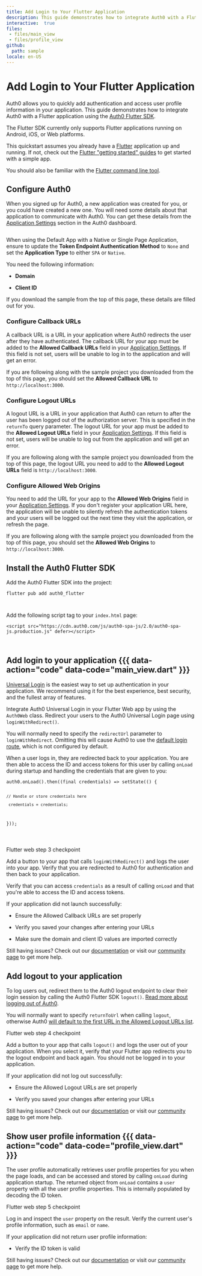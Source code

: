 ```yaml
---
title: Add Login to Your Flutter Application
description: This guide demonstrates how to integrate Auth0 with a Flutter application using the Auth0 Flutter SDK.
interactive:  true
files:
 - files/main_view
 - files/profile_view
github:
  path: sample
locale: en-US
---
```


# Add Login to Your Flutter Application


<p>Auth0 allows you to quickly add authentication and access user profile information in your application. This guide demonstrates how to integrate Auth0 with a Flutter application using the <a href="https://github.com/auth0/auth0-flutter" target="_blank" rel="noreferrer noopener">Auth0 Flutter SDK</a>.</p><p><div class="alert-container" severity="default"><p>The Flutter SDK currently only supports Flutter applications running on Android, iOS, or Web platforms.</p></div></p><p>This quickstart assumes you already have a <a href="https://flutter.dev/" target="_blank" rel="noreferrer noopener">Flutter</a> application up and running. If not, check out the <a href="https://docs.flutter.dev/get-started/install" target="_blank" rel="noreferrer noopener">Flutter &quot;getting started&quot; guides</a> to get started with a simple app.</p><p>You should also be familiar with the <a href="https://docs.flutter.dev/reference/flutter-cli" target="_blank" rel="noreferrer noopener">Flutter command line tool</a>.</p><p></p>

## Configure Auth0


<p>When you signed up for Auth0, a new application was created for you, or you could have created a new one. You will need some details about that application to communicate with Auth0. You can get these details from the <a href="https://manage.auth0.com/#/applications" target="_blank" rel="noreferrer noopener">Application Settings</a> section in the Auth0 dashboard.</p><img src="//images.ctfassets.net/cdy7uua7fh8z/6SC7KnyzCyO8cwXQfril1X/c0d6756c28de0ddcbe938307e529d47a/client_settings.png" alt="" /><p><div class="alert-container" severity="default"><p>When using the Default App with a Native or Single Page Application, ensure to update the <b>Token Endpoint Authentication Method</b> to <code>None</code> and set the <b>Application Type</b> to either <code>SPA</code> or <code>Native</code>.</p></div></p><p>You need the following information:</p><ul><li><p><b>Domain</b></p></li><li><p><b>Client ID</b></p></li></ul><p><b></b><div class="alert-container" severity="default"><p>If you download the sample from the top of this page, these details are filled out for you.</p></div></p><h3>Configure Callback URLs</h3><p>A callback URL is a URL in your application where Auth0 redirects the user after they have authenticated. The callback URL for your app must be added to the <b>Allowed Callback URLs</b> field in your <a href="https://manage.auth0.com/#/applications" target="_blank" rel="noreferrer noopener">Application Settings</a>. If this field is not set, users will be unable to log in to the application and will get an error.</p><p><div class="alert-container" severity="default"><p>If you are following along with the sample project you downloaded from the top of this page, you should set the <b>Allowed Callback URL</b> to <code>http://localhost:3000</code>.</p></div></p><h3>Configure Logout URLs</h3><p>A logout URL is a URL in your application that Auth0 can return to after the user has been logged out of the authorization server. This is specified in the <code>returnTo</code> query parameter. The logout URL for your app must be added to the <b>Allowed Logout URLs</b> field in your <a href="https://manage.auth0.com/#/applications" target="_blank" rel="noreferrer noopener">Application Settings</a>. If this field is not set, users will be unable to log out from the application and will get an error.</p><p><div class="alert-container" severity="default"><p>If you are following along with the sample project you downloaded from the top of this page, the logout URL you need to add to the <b>Allowed Logout URLs</b> field is <code>http://localhost:3000</code>.</p></div></p><h3>Configure Allowed Web Origins</h3><p>You need to add the URL for your app to the <b>Allowed Web Origins</b> field in your <a href="https://manage.auth0.com/#/applications/{yourClientId}/settings" target="_blank" rel="noreferrer noopener">Application Settings</a>. If you don&#39;t register your application URL here, the application will be unable to silently refresh the authentication tokens and your users will be logged out the next time they visit the application, or refresh the page.</p><p><div class="alert-container" severity="default"><p>If you are following along with the sample project you downloaded from the top of this page, you should set the <b>Allowed Web Origins</b> to <code>http://localhost:3000</code>.</p></div></p><p></p>

## Install the Auth0 Flutter SDK


<p>Add the Auth0 Flutter SDK into the project:</p><p><pre><code class="language-javascript">flutter pub add auth0_flutter

</code></pre>

</p><p>Add the following script tag to your <code>index.html</code> page:</p><p><pre><code class="language-javascript">&lt;script src=&quot;https://cdn.auth0.com/js/auth0-spa-js/2.0/auth0-spa-js.production.js&quot; defer&gt;&lt;/script&gt;

</code></pre>

</p>

## Add login to your application {{{ data-action="code" data-code="main_view.dart" }}}


<p><a href="https://auth0.com/docs/authenticate/login/auth0-universal-login" target="_blank" >Universal Login</a> is the easiest way to set up authentication in your application. We recommend using it for the best experience, best security, and the fullest array of features.</p><p>Integrate Auth0 Universal Login in your Flutter Web app by using the <code>Auth0Web</code> class. Redirect your users to the Auth0 Universal Login page using <code>loginWithRedirect()</code>.</p><p><div class="alert-container" severity="default"><p>You will normally need to specify the <code>redirectUrl</code> parameter to <code>loginWithRedirect</code>. Omitting this will cause Auth0 to use the <a href="https://auth0.com/docs/authenticate/login/auth0-universal-login/configure-default-login-routes" target="_blank" >default login route</a>, which is not configured by default.</p></div></p><p>When a user logs in, they are redirected back to your application. You are then able to access the ID and access tokens for this user by calling <code>onLoad</code> during startup and handling the credentials that are given to you:</p><p><pre><code class="language-javascript">auth0.onLoad().then((final credentials) =&gt; setState(() {

    // Handle or store credentials here

    _credentials = credentials;

  }));

</code></pre>

</p><p><div class="checkpoint">Flutter web step 3 checkpoint <div class="checkpoint-default"><p>Add a button to your app that calls <code>loginWithRedirect()</code> and logs the user into your app. Verify that you are redirected to Auth0 for authentication and then back to your application.</p><p>Verify that you can access <code>credentials</code> as a result of calling <code>onLoad</code> and that you&#39;re able to access the ID and access tokens.</p></div>

  <div class="checkpoint-success"></div>

  <div class="checkpoint-failure"><p>If your application did not launch successfully:</p><ul><li><p>Ensure the Allowed Callback URLs are set properly</p></li><li><p>Verify you saved your changes after entering your URLs</p></li><li><p>Make sure the domain and client ID values are imported correctly</p></li></ul><p>Still having issues? Check out our <a href="https://auth0.com/docs" target="_blank" >documentation</a> or visit our <a href="https://community.auth0.com/" target="_blank" rel="noreferrer noopener">community page</a> to get more help.</p></div>

  </div></p>

## Add logout to your application


<p>To log users out, redirect them to the Auth0 logout endpoint to clear their login session by calling the Auth0 Flutter SDK <code>logout()</code>. <a href="https://auth0.com/docs/authenticate/login/logout" target="_blank" >Read more about logging out of Auth0</a>.</p><p><div class="alert-container" severity="default"><p>You will normally want to specify <code>returnToUrl</code> when calling <code>logout</code>, otherwise Auth0 <a href="https://auth0.com/docs/authenticate/login/logout/redirect-users-after-logout" target="_blank" >will default to the first URL in the Allowed Logout URLs list</a>.</p></div></p><p><div class="checkpoint">Flutter web step 4 checkpoint <div class="checkpoint-default"><p>Add a button to your app that calls <code>logout()</code> and logs the user out of your application. When you select it, verify that your Flutter app redirects you to the logout endpoint and back again. You should not be logged in to your application.</p></div>

  <div class="checkpoint-success"></div>

  <div class="checkpoint-failure"><p>If your application did not log out successfully:</p><ul><li><p>Ensure the Allowed Logout URLs are set properly</p></li><li><p>Verify you saved your changes after entering your URLs</p></li></ul><p>Still having issues? Check out our <a href="https://auth0.com/docs" target="_blank" >documentation</a> or visit our <a href="https://community.auth0.com/" target="_blank" rel="noreferrer noopener">community page</a> to get more help.</p></div>

  </div></p>

## Show user profile information {{{ data-action="code" data-code="profile_view.dart" }}}


<p>The user profile automatically retrieves user profile properties for you when the page loads, and can be accessed and stored by calling <code>onLoad</code> during application startup. The returned object from <code>onLoad</code> contains a <code>user</code> property with all the user profile properties. This is internally populated by decoding the ID token.</p><p><div class="checkpoint">Flutter web step 5 checkpoint <div class="checkpoint-default"><p>Log in and inspect the <code>user</code> property on the result. Verify the current user&#39;s profile information, such as <code>email</code> or <code>name</code>.</p></div>

  <div class="checkpoint-success"></div>

  <div class="checkpoint-failure"><p>If your application did not return user profile information:</p><ul><li><p>Verify the ID token is valid</p></li></ul><p>Still having issues? Check out our <a href="https://auth0.com/docs" target="_blank" >documentation</a> or visit our <a href="https://community.auth0.com/" target="_blank" rel="noreferrer noopener">community page</a> to get more help.</p></div>

  </div></p>
